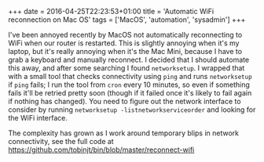 +++
date = 2016-04-25T22:23:53+01:00
title = 'Automatic WiFi reconnection on Mac OS'
tags = ['MacOS', 'automation', 'sysadmin']
+++

I've been annoyed recently by MacOS not automatically reconnecting to WiFi when
our router is restarted. This is slightly annoying when it's my laptop, but it's
really annoying when it's the Mac Mini, because I have to grab a keyboard and
manually reconnect. I decided that I should automate this away, and after some
searching I found `networksetup`. I wrapped that with a small tool that checks
connectivity using `ping` and runs `networksetup` if `ping` fails; I run the
tool from `cron` every 10 minutes, so even if something fails it'll be retried
pretty soon (though if it failed once it's likely to fail again if nothing has
changed). You need to figure out the network interface to consider by running
`networksetup -listnetworkserviceorder` and looking for the WiFi interface.

The complexity has grown as I work around temporary blips in network
connectivity, see the full code at
<https://github.com/tobinjt/bin/blob/master/reconnect-wifi>
